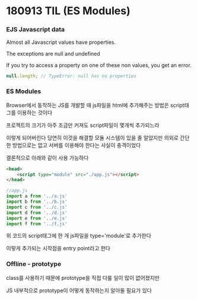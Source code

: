 # 180913 TIL (ES Modules)

### EJS Javascript data

Almost all Javascript values have properties.

The exceptions are null and undefined

If you try to access a property on one of these non values, you get an error.

```js
null.length; // TypeError: null has no properties
```

### ES Modules

Browser에서 동작하는 JS를 개발할 때 js파일을 html에 추가해주는 방법은 script태그를 이용하는 것이다

프로젝트의 크기가 아주 조금만 커져도 script파일이 몇개씩 추가되느라

<script type="module" src="./c.js"></script>
<script type="module" src="./b.js"></script>
<script type="module" src="./a.js"></script>
<script type="module" src="./d.js"></script>
<script type="module" src="./e.js"></script>
<script type="module" src="./f.js"></script>

이렇게 되어버린다 당연히 이것을 해결할 모듈 시스템이 있을 줄 알았지만 의외로 간단한 방법으로는 없고 서버를 이용해야 한다는 사실이 충격이었다

결론적으로 아래와 같이 사용 가능하다

```html
<head>
    <script type="module" src="./app.js"></script>
</head>
```

```js
//app.js
import a from '../a.js'
import b from '../b.js'
import c from '../c.js'
import d from '../d.js'
import e from '../e.js'
import f from '../f.js'
```



위 코드의 script태그에 한 개 js파일을 type='module'로 추가한다

이렇게 추가되는 시작점을 entry point라고 한다



### Offline - prototype

class를 사용하기 때문에 prototype을 직접 다룰 일이 많이 없어졌지만

JS 내부적으로 prototype이 어떻게 동작하는지 알아둘 필요가 있다